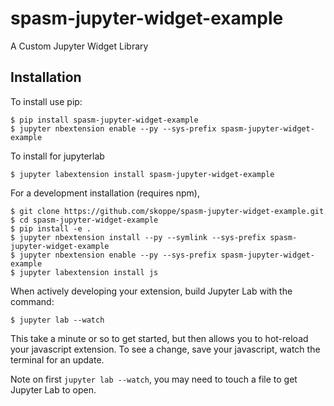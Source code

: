 spasm-jupyter-widget-example
===============================

A Custom Jupyter Widget Library

Installation
------------

To install use pip:

    $ pip install spasm-jupyter-widget-example
    $ jupyter nbextension enable --py --sys-prefix spasm-jupyter-widget-example

To install for jupyterlab

    $ jupyter labextension install spasm-jupyter-widget-example

For a development installation (requires npm),

    $ git clone https://github.com/skoppe/spasm-jupyter-widget-example.git
    $ cd spasm-jupyter-widget-example
    $ pip install -e .
    $ jupyter nbextension install --py --symlink --sys-prefix spasm-jupyter-widget-example
    $ jupyter nbextension enable --py --sys-prefix spasm-jupyter-widget-example
    $ jupyter labextension install js

When actively developing your extension, build Jupyter Lab with the command:

    $ jupyter lab --watch

This take a minute or so to get started, but then allows you to hot-reload your javascript extension.
To see a change, save your javascript, watch the terminal for an update.

Note on first `jupyter lab --watch`, you may need to touch a file to get Jupyter Lab to open.

